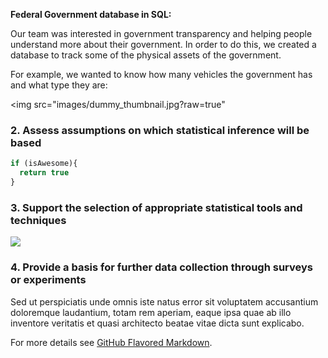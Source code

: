 

**Federal Government database in SQL:**

Our team was interested in government transparency and helping people understand more about their government. 
In order to do this, we created a database to track some of the physical assets of the government. 

For example, we wanted to know how many vehicles the government has and what type they are:

<img src="images/dummy_thumbnail.jpg?raw=true"

### 2. Assess assumptions on which statistical inference will be based

```javascript
if (isAwesome){
  return true
}
```

### 3. Support the selection of appropriate statistical tools and techniques

<img src="images/dummy_thumbnail.jpg?raw=true"/>

### 4. Provide a basis for further data collection through surveys or experiments

Sed ut perspiciatis unde omnis iste natus error sit voluptatem accusantium doloremque laudantium, totam rem aperiam, eaque ipsa quae ab illo inventore veritatis et quasi architecto beatae vitae dicta sunt explicabo.

For more details see [GitHub Flavored Markdown](https://guides.github.com/features/mastering-markdown/).
